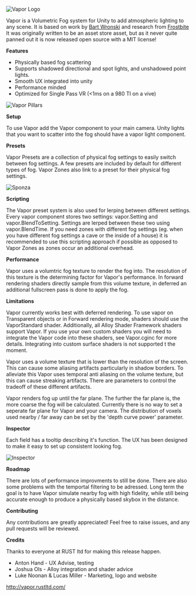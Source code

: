 ![Vapor Logo](http://vapor.rustltd.com/img/logo.png)

Vapor is a Volumetric Fog system for Unity to add atmospheric lighting to any scene. It is based on work by [Bart Wronski](https://bartwronski.files.wordpress.com/2014/08/bwronski_volumetric_fog_siggraph2014.pdf) and research from [Frostbite](https://www.slideshare.net/DICEStudio/physically-based-and-unified-volumetric-rendering-in-frostbite)
It was originally written to be an asset store asset, but as it never quite panned out it is now released open source with a MIT license!

**Features**

- Physically based fog scattering
- Supports shadowed directional and spot lights, and unshadowed point lights.
- Smooth UX integrated into unity
- Performance minded
- Optimized for Single Pass VR (<1ms on a 980 TI on a vive)


![Vapor Pillars](http://g2f.nl/0dsh5mz)


**Setup**

To use Vapor add the Vapor component to your main camera. Unity lights that you want to scatter into the fog should have a vapor light component.

**Presets**

Vapor Presets are a collection of physical fog settings to easily switch between fog settings. A few presets are included by default for different types of fog. Vapor Zones also link to a preset for their physical fog settings.

![Sponza](http://g2f.nl/0552cy4)

**Scripting**

The Vapor preset system is also used for lerping between different settings. Every vapor component stores two settings: vapor.Setting and vapor.BlendToSetting. Settings are lerped between these two using vapor.BlendTime.
If you need zones with different fog settings (eg. when you have different fog settings a cave or the inside of a house) it is recommended to use this scripting approach if possible as opposed to Vapor Zones as zones occur an additional overhead.

**Performance**

Vapor uses a volumtric fog texture to render the fog into. The resolution of this texture is the determining factor for Vapor's performance. In forward rendering shaders directly sample from this volume texture, in deferred an additional fullscreen pass is done to apply the fog. 

**Limitations**

Vapor currently works best with deferred rendering. To use vapor on Transparent objects or in Forward rendering mode, shaders should use the VaporStandard shader. Additionally, all Alloy Shader Framework shaders support Vapor. If you use your own custom shaders you will need to integrate the Vapor code into these shaders, see Vapor.cginc for more details. Integrating into custom surface shaders is not supported t the moment.

Vapor uses a volume texture that is lower than the resolution of the screen. This can cause some aliasing artifacts particularly in shadow borders. To alleviate this Vapor uses temporal anti aliasing on the volume texture, but this can cause streaking artifacts. There are parameters to control the tradeoff of these different artifacts.

Vapor renders fog up until the far plane. The further the far plane is, the more coarse the fog will be calculated. Currently there is no way to set a seperate far plane for Vapor and your camera. The distribution of voxels used nearby / far away can be set by the 'depth curve power' parameter.

**Inspector** 

Each field has a tooltip describing it's function. The UX has been designed to make it easy to set up consistent looking fog.

![Inspector](http://g2f.nl/0kgx1ek)

**Roadmap**

There are lots of performance improvments to still be done. There are also some problems with the temportal filtering to be adressed. Long term the goal is to have Vapor simulate nearby fog with high fidelity, while still being accurate enough to produce a physically based skybox in the distance.

**Contributing**

Any contributions are greatly appreciated! Feel free to raise issues, and any pull requests will be reviewed.

**Credits**

Thanks to everyone at RUST ltd for making this release happen.
- Anton Hand - UX Advise, testing
- Joshua Ols - Alloy integration and shader advice
- Luke Noonan & Lucas Miller - Marketing, logo and website

http://vapor.rustltd.com/

